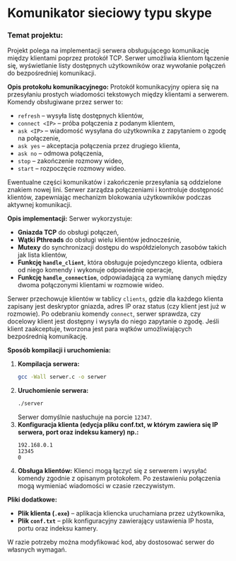 # Komunikator sieciowy typu skype
### Temat projektu:
Projekt polega na implementacji serwera obsługującego komunikację między klientami poprzez protokół TCP. Serwer umożliwia klientom łączenie się, wyświetlanie listy dostępnych użytkowników oraz wywołanie połączeń do bezpośredniej komunikacji.

**Opis protokołu komunikacyjnego:**
Protokół komunikacyjny opiera się na przesyłaniu prostych wiadomości tekstowych między klientami a serwerem. Komendy obsługiwane przez serwer to:
- `refresh` – wysyła listę dostępnych klientów,
- `connect <IP>` – próba połączenia z podanym klientem,
- `ask <IP>` – wiadomość wysyłana do użytkownika z zapytaniem o zgodę na połączenie,
- `ask yes` – akceptacja połączenia przez drugiego klienta,
- `ask no` – odmowa połączenia, 
- `stop` – zakończenie rozmowy wideo,
- `start` – rozpoczęcie rozmowy wideo.

Ewentualne części komunikatów i zakończenie przesyłania są oddzielone znakiem nowej lini.
Serwer zarządza połączeniami i kontroluje dostępność klientów, zapewniając mechanizm blokowania użytkowników podczas aktywnej komunikacji.

**Opis implementacji:**
Serwer wykorzystuje:
- **Gniazda TCP** do obsługi połączeń,
- **Wątki Pthreads** do obsługi wielu klientów jednocześnie,
- **Mutexy** do synchronizacji dostępu do współdzielonych zasobów takich jak lista klientów,
- **Funkcję `handle_client`**, która obsługuje pojedynczego klienta, odbiera od niego komendy i wykonuje odpowiednie operacje,
- **Funkcję `handle_connection`**, odpowiadającą za wymianę danych między dwoma połączonymi klientami w rozmowie wideo.

Serwer przechowuje klientów w tablicy `clients`, gdzie dla każdego klienta zapisany jest deskryptor gniazda, adres IP oraz status (czy klient jest już w rozmowie). Po odebraniu komendy `connect`, serwer sprawdza, czy docelowy klient jest dostępny i wysyła do niego zapytanie o zgodę. Jeśli klient zaakceptuje, tworzona jest para wątków umożliwiających bezpośrednią komunikację.


**Sposób kompilacji i uruchomienia:**
1. **Kompilacja serwera:**
   ```sh
   gcc -Wall serwer.c -o serwer
   ```
2. **Uruchomienie serwera:**
   ```sh
   ./server
   ```
   Serwer domyślnie nasłuchuje na porcie `12347`.
3. **Konfiguracja klienta (edycja pliku conf.txt, w którym zawiera się IP serwera, port oraz indeksu kamery) np.:**
   ```
   192.168.0.1
   12345
   0
   ```
5. **Obsługa klientów:**
   Klienci mogą łączyć się z serwerem i wysyłać komendy zgodnie z opisanym protokołem. Po zestawieniu połączenia mogą wymieniać wiadomości w czasie rzeczywistym.

**Pliki dodatkowe:**
- **Plik klienta (`.exe`)** – aplikacja kliencka uruchamiana przez użytkownika,
- **Plik `conf.txt`** – plik konfiguracyjny zawierający ustawienia IP hosta, portu oraz indeksu kamery.

W razie potrzeby można modyfikować kod, aby dostosować serwer do własnych wymagań.
